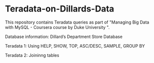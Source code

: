 # Teradata-on-Dillards-Data

This repository contains Teradata queries as part of "Managing Big Data with MySQL - Coursera course by Duke University ".

Database information: Dillard’s Department Store Database

Teradata 1: Using HELP, SHOW, TOP, ASC/DESC, SAMPLE, GROUP BY

Teradata 2: Joininng tables
